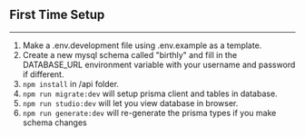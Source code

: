 ## First Time Setup

---

1. Make a .env.development file using .env.example as a template.
2. Create a new mysql schema called "birthly" and fill in the DATABASE_URL environment variable with your username and password if different.
3. `npm install` in /api folder.
4. `npm run migrate:dev` will setup prisma client and tables in database.
5. `npm run studio:dev` will let you view database in browser.
6. `npm run generate:dev` will re-generate the prisma types if you make schema changes
